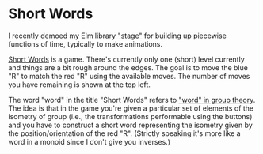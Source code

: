 # Short Words

I recently demoed my Elm library ["stage"](http://package.elm-lang.org/packages/imeckler/stage/1.3.0)
for building up piecewise functions of time, typically to make animations.

[Short Words](http://www.izaakmeckler.com/pages/shortwords/shortwords.html)
is a game.
There's currently only one (short) level currently and things are a bit rough around
the edges. The goal is to move the blue "R" to match the red "R" using the available
moves. The number of moves you have remaining is shown at the top left.

The word "word" in the title "Short Words" refers to
["word" in group theory](http://en.wikipedia.org/wiki/Word_%28group_theory%29).
The idea is that in the game you're given a particular set of elements
of the isometry of group (i.e., the transformations performable using the buttons)
and you have to construct a short word representing the isometry given by the
position/orientation of the red "R".
(Strictly speaking it's more like a word in a monoid since I don't give you inverses.)
